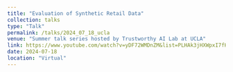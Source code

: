 ```yaml
---
title: "Evaluation of Synthetic Retail Data"
collection: talks
type: "Talk"
permalink: /talks/2024_07_18_ucla
venue: "Summer talk series hosted by Trustworthy AI Lab at UCLA"
link: https://www.youtube.com/watch?v=yDF72WMDnZM&list=PLHAk3jHXWpxI7fHw8m5PhrpSRpR3NIjQo&index=33&ab_channel=WomeninDataScienceWorldwide
date: 2024-07-18
location: "Virtual"
---
```

